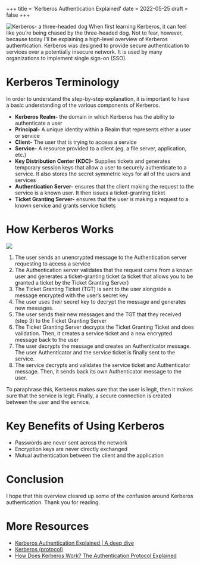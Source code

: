 +++
title = 'Kerberos Authentication Explained'
date = 2022-05-25
draft = false
+++

![Kerberos- a three-headed dog](https://cdn-images-1.medium.com/max/800/1*lPQ16gDtSYYccrc2-iExiA.jpeg)
When first learning Kerberos, it can feel like you’re being chased by the three-headed dog. Not to fear, however, because today I’ll be explaining a high-level overview of Kerberos authentication. Kerberos was designed to provide secure authentication to services over a potentially insecure network. It is used by many organizations to implement single sign-on (SSO).

Kerberos Terminology
====================

In order to understand the step-by-step explanation, it is important to have a basic understanding of the various components of Kerberos.

* **Kerberos Realm-** the domain in which Kerberos has the ability to authenticate a user
* **Principal-** A unique identity within a Realm that represents either a user or service
* **Client-** The user that is trying to access a service
* **Service-** A resource provided to a client (eg. a file server, application, etc.)
* **Key Distribution Center (KDC)-** Supplies tickets and generates temporary session keys that allow a user to securely authenticate to a service. It also stores the secret symmetric keys for all of the users and services
* **Authentication Server-** ensures that the client making the request to the service is a known user. It then issues a ticket-granting ticket
* **Ticket Granting Server-** ensures that the user is making a request to a known service and grants service tickets

How Kerberos Works
==================

![](https://cdn-images-1.medium.com/max/800/1*X7pcMLxklUmSlsC8ZvDO1A.png)
1. The user sends an unencrypted message to the Authentication server requesting to access a service
2. The Authentication server validates that the request came from a known user and generates a ticket-granting ticket (a ticket that allows you to be granted a ticket by the Ticket Granting Server)
3. The Ticket Granting Ticket (TGT) is sent to the user alongside a message encrypted with the user’s secret key
4. The user uses their secret key to decrypt the message and generates new messages.
5. The user sends their new messages and the TGT that they received (step 3) to the Ticket Granting Server
6. The Ticket Granting Server decrypts the Ticket Granting Ticket and does validation. Then, it creates a service ticket and a new encrypted message back to the user
7. The user decrypts the message and creates an Authenticator message. The user Authenticator and the service ticket is finally sent to the service.
8. The service decrypts and validates the service ticket and Authenticator message. Then, it sends back its own Authenticator message to the user.

To paraphrase this, Kerberos makes sure that the user is legit, then it makes sure that the service is legit. Finally, a secure connection is created between the user and the service.

Key Benefits of Using Kerberos
==============================

* Passwords are never sent across the network
* Encryption keys are never directly exchanged
* Mutual authentication between the client and the application

Conclusion
==========

I hope that this overview cleared up some of the confusion around Kerberos authentication. Thank you for reading.

More Resources
==============

* [Kerberos Authentication Explained | A deep dive](https://youtu.be/5N242XcKAsM)
* [Kerberos (protocol)](https://en.wikipedia.org/wiki/Kerberos_%28protocol%29)
* [How Does Kerberos Work? The Authentication Protocol Explained](https://www.freecodecamp.org/news/how-does-kerberos-work-authentication-protocol/)